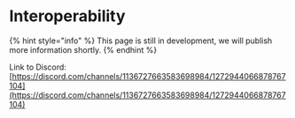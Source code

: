 # Interoperability

{% hint style="info" %}
This page is still in development, we will publish more information shortly.
{% endhint %}

Link to Discord: [https://discord.com/channels/1136727663583698984/1272944066878767104](https://discord.com/channels/1136727663583698984/1272944066878767104)
